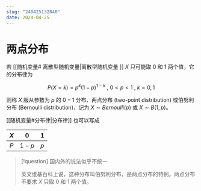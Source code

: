 ```yaml
---
slug: "240425132840"
date: 2024-04-25
---
```


# 两点分布

若 [[随机变量# 离散型随机变量|离散型随机变量 ]] $X$ 只可能取 $0$ 和 $1$ 两个值，它的分布律为

$$
P \left(X=k \right) = p^k \left(1-p \right)^{1-k} \ , \ 0<p<1 \ , \ k=0,1
$$

则称 $X$ 服从参数为 $p$ 的 $0-1$ 分布、两点分布 (two-point distribution) 或伯努利分布 (Bernoulli distribution)，记为 $X \sim Bernoulli \left(p \right)$ 或 $X \sim B \left(1, p \right)$。

[[随机变量#分布律|分布律]] 也可以写成

| $X$ |  $0$  | $1$ |
| :-: | :---: | :-: |
| $P$ | $1-p$ | $p$ |

> [!question] 国内外的说法似乎不统一
>
> 英文维基百科上说，这种分布叫伯努利分布，是两点分布的特例。两点分布不要求 $X$ 只取 $0$ 和 $1$ 两个值。

